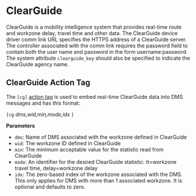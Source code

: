 # ClearGuide

ClearGuide is a mobility intelligence system that provides real-time route and
workzone delay, travel time and other data. The ClearGuide device driver comm
link URL specifies the HTTPS address of a ClearGuide server. The controller
associated with the comm link requires the password field to contain both the
user name and password in the form username:password. The system attribute
`clearguide_key` should also be specified to indicate the ClearGuide agency
name.

## ClearGuide Action Tag

The `[cg]` [action tag] is used to embed real-time ClearGuide data into DMS
messages and has this format:

`[cg` *dms,wid,min,mode,idx* `]`

**Parameters**

* `dms`: Name of DMS associated with the workzone defined in ClearGuide
* `wid`: The workzone ID defined in ClearGuide
* `min`: The minimum acceptable value for the statistic read from ClearGuide
* `mode`: An identifier for the desired ClearGuide statistic: tt=workzone travel time, delay=workzone delay
* `idx`: The zero-based index of the workzone associated with the DMS. This only applies for DMS with more than 1 associated workzone. It is optional and defaults to zero.

[action tag]: action_plans.html#clearguide

